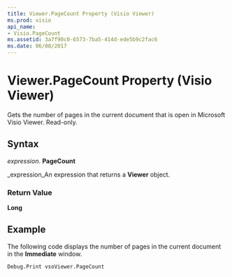 ```yaml
---
title: Viewer.PageCount Property (Visio Viewer)
ms.prod: visio
api_name:
- Visio.PageCount
ms.assetid: 3a7f90c0-6573-7ba5-414d-ede5b9c2fac6
ms.date: 06/08/2017
---
```



# Viewer.PageCount Property (Visio Viewer)

Gets the number of pages in the current document that is open in Microsoft Visio Viewer. Read-only.


## Syntax

 _expression_. **PageCount**

 _expression_An expression that returns a **Viewer** object.


### Return Value

 **Long**


## Example

The following code displays the number of pages in the current document in the **Immediate** window.


```vb
Debug.Print vsoViewer.PageCount
```


